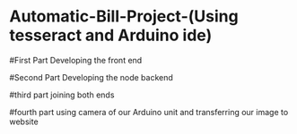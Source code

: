 # Automatic-Bill-Project-(Using tesseract and Arduino ide)

#First Part Developing the front end


#Second Part Developing the node backend 


#third part joining both ends


#fourth part using camera of our Arduino unit and transferring our image to website



